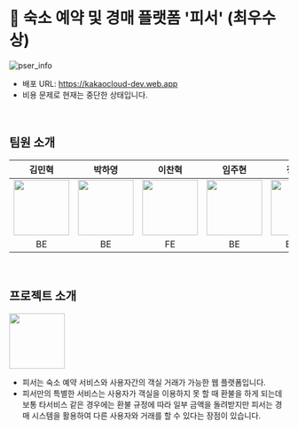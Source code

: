 # 🥇 숙소 예약 및 경매 플랫폼 '피서' (최우수상)
![pser_info](https://github.com/p-ser/.github/assets/91861082/f8ce38bd-22db-47e7-8124-34cf4d57c985)
- 배포 URL: https://kakaocloud-dev.web.app
- 비용 문제로 현재는 중단한 상태입니다.
<br>

## 팀원 소개
|김민혁|박하영|이찬혁|임주현|정우용|정의헌|최혜빈|
|:---:|:---:|:---:|:---:|:---:|:---:|:---:
|<img src="https://github.com/p-ser/.github/assets/91861082/43089030-0b0e-4e36-9709-5aa3fb71f599" width="100" />|<img src="https://github.com/p-ser/.github/assets/91861082/5d23cc92-e155-49dc-bab9-f6ec9151f77b" width="100" />|<img src="https://github.com/p-ser/.github/assets/91861082/b951d785-5c7d-4d0d-9e00-44734e1d6c59" width="100" />|<img src="https://github.com/p-ser/.github/assets/91861082/a9427dc5-7ab2-436a-b577-ddea7ccaba20" width="100" />|<img src="https://github.com/p-ser/.github/assets/91861082/5c6281f8-7248-425c-9121-d6a27f402a4a" width="100" />|<img src="https://github.com/p-ser/.github/assets/91861082/497b152b-cf23-4539-ae8a-5496b23fb4e6" width="100" />|<img src="https://github.com/p-ser/.github/assets/91861082/f95b3ab3-22f1-4567-a355-11b4a7288b76" width="100" />|
|BE|BE|FE|BE|BE, FE|BE|FE|
<br>

## 프로젝트 소개
<img src="https://github.com/p-ser/.github/assets/91861082/94ed50a2-cbfe-4c93-8a61-3b9f5a29a227" width="100" />

- 피서는 숙소 예약 서비스와 사용자간의 객실 거래가 가능한 웹 플랫폼입니다.
- 피서만의 특별한 서비스는 사용자가 객실을 이용하지 못 할 때 환불을 하게 되는데 보통 타서비스 같은 경우에는
  환불 규정에 따라 일부 금액을 돌려받지만 피서는 경매 시스템을 활용하여 다른 사용자와 거래를 할 수 있다는 장점이 있습니다.
<br>
